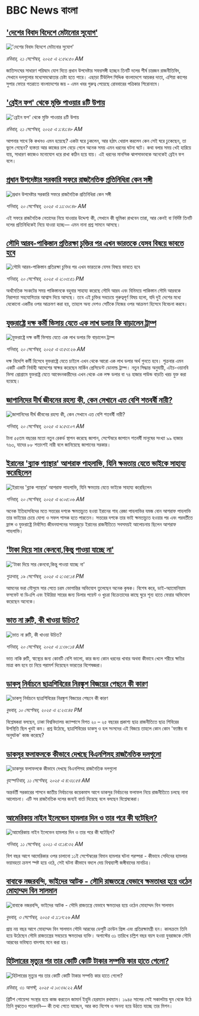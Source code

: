 # BBC News বাংলা## ['দেশের বিবাদ বিদেশে মেটানোর সুযোগ'](https://www.bbc.com/bengali/articles/cx2rrj2nzrro?at_medium=RSS&at_campaign=rss?at_campaign=githubrss)!['দেশের বিবাদ বিদেশে মেটানোর সুযোগ'](https://ichef.bbci.co.uk/ace/ws/240/cpsprodpb/88a0/live/0ff97150-9693-11f0-a67e-bd4558ab861b.jpg)_রবিবার, ২১ সেপ্টেম্বর, ২০২৫ এ ২:৫৯:৫০ AM_জাতিসংঘের সাধারণ পরিষদে যোগ দিতে প্রধান উপদেষ্টার সফরসঙ্গী হচ্ছেন তিনটি দলের শীর্ষ চারজন রাজনীতিবিদ, সেখানে দলগুলোর মধ্যেসমঝোতার চেষ্টা হতে পারে। এছাড়া টিউলিপ সিদ্দিক বাংলাদেশে আয়কর দাতা, এশিয়া কাপের সুপার ফোরে গতরাতে বাংলাদেশের জয় - এমন খবর গুরুত্ব পেয়েছে রোববারের পত্রিকার শিরোনামে।## ['ব্রেইন ফগ' থেকে মুক্তি পাওয়ার ৪টি উপায়  ](https://www.bbc.com/bengali/articles/c930l1wwyd1o?at_medium=RSS&at_campaign=rss?at_campaign=githubrss)!['ব্রেইন ফগ' থেকে মুক্তি পাওয়ার ৪টি উপায়  ](https://ichef.bbci.co.uk/ace/ws/240/cpsprodpb/b446/live/f9616c50-92db-11f0-b391-6936825093bd.jpg)_রবিবার, ২১ সেপ্টেম্বর, ২০২৫ এ ১:৪১:৪৮ AM_আপনার সাথে কি কখনও এমন হয়েছে? একটা ঘরে ঢুকলেন, আর হঠাৎ খেয়াল করলেন কেন সেই ঘরে ঢুকেছেন, তা ভুলে গেছেন? ব্যস্ততা আর কাজের চাপ বেড়ে গেলে অনেক সময় এমন ধরনের ঘটনা ঘটে। কথা বলার সময় খেই হারিয়ে যায়, সাধারণ কাজেও মনোযোগ ধরে রাখা কঠিন হয়ে যায়। এই ধরনের মানসিক ঝাপসাভাবকে অনেকেই ব্রেইন ফগ বলে।## [প্রধান উপদেষ্টার সরকারি সফরে রাজনৈতিক প্রতিনিধিরা কেন সঙ্গী](https://www.bbc.com/bengali/articles/cx2pxeml46ko?at_medium=RSS&at_campaign=rss?at_campaign=githubrss)![প্রধান উপদেষ্টার সরকারি সফরে রাজনৈতিক প্রতিনিধিরা কেন সঙ্গী](https://ichef.bbci.co.uk/ace/ws/240/cpsprodpb/15a5/live/01807300-960a-11f0-afe7-9301345a5d7c.jpg)_শনিবার, ২০ সেপ্টেম্বর, ২০২৫ এ ১১:৩০:৪৮ AM_এই সফরে রাজনৈতিক নেতাদের নিয়ে যাওয়ার উদ্দেশ্য কী, সেখানে কী ভূমিকা রাখবেন তারা, আর কেনই বা নির্দিষ্ট তিনটি দলের প্রতিনিধিকেই নিয়ে যাওয়া হচ্ছে–– এমন নানা প্রশ্ন সামনে আসছে।## [সৌদি আরব-পাকিস্তান প্রতিরক্ষা চুক্তির পর এখন ভারতকে যেসব বিষয়ে ভাবতে হবে](https://www.bbc.com/bengali/articles/c4g5zgrpx0go?at_medium=RSS&at_campaign=rss?at_campaign=githubrss)![সৌদি আরব-পাকিস্তান প্রতিরক্ষা চুক্তির পর এখন ভারতকে যেসব বিষয়ে ভাবতে হবে](https://ichef.bbci.co.uk/ace/ws/240/cpsprodpb/fdda/live/cbe95ac0-960b-11f0-84c8-99de564f0440.jpg)_শনিবার, ২০ সেপ্টেম্বর, ২০২৫ এ ২:০৩:৫১ PM_অর্থনৈতিক সংকটের সময় পাকিস্তানকে বহুবার সাহায্য করেছে সৌদি আরব এবং বিনিময়ে পাকিস্তান সৌদি আরবকে নিরাপত্তা সহযোগিতার আশ্বাস দিয়ে আসছে। তবে এই চুক্তির সবচেয়ে গুরুত্বপূর্ণ বিষয় হলো, যদি দুই দেশের মধ্যে যেকোনো একটির ওপর আক্রমণ করা হয়, তাহলে অন্য দেশও সেটিকে নিজের ওপর আক্রমণ হিসেবে বিবেচনা করবে।## [যুক্তরাষ্ট্রে দক্ষ কর্মী ভিসায় যেতে এক লাখ ডলার ফি বাড়ালেন ট্রাম্প](https://www.bbc.com/bengali/articles/cj3ylg6m2peo?at_medium=RSS&at_campaign=rss?at_campaign=githubrss)![যুক্তরাষ্ট্রে দক্ষ কর্মী ভিসায় যেতে এক লাখ ডলার ফি বাড়ালেন ট্রাম্প](https://ichef.bbci.co.uk/ace/ws/240/cpsprodpb/b17d/live/9cf3cb70-95ce-11f0-b13c-33b08d088e9d.jpg)_শনিবার, ২০ সেপ্টেম্বর, ২০২৫ এ ৩:৫৩:২৬ AM_দক্ষ বিদেশি কর্মী হিসেবে যুক্তরাষ্ট্রে যেতে  চাইলে এখন থেকে আরো এক লাখ ডলার অর্থ গুনতে হবে।  শুক্রবার এমন একটি একটি নির্বাহী আদেশের স্বাক্ষর করেছেন মার্কিন প্রেসিডেন্ট ডোনাল্ড ট্রাম্প। নতুন সিদ্ধান্ত অনুযায়ী, এইচ-ওয়ানবি ভিসা প্রোগ্রামে যুক্তরাষ্ট্র যেতে আবেদনকারীদের এখন থেকে এক লক্ষ ডলার বা ৭৪ হাজার পাউন্ড বাড়তি খরচ যুক্ত করা হয়েছে।## [জাপানিদের দীর্ঘ জীবনের রহস্য কী, কেন সেখানে এত বেশি শতবর্ষী নারী?](https://www.bbc.com/bengali/articles/c3dr1ezjpzno?at_medium=RSS&at_campaign=rss?at_campaign=githubrss)![জাপানিদের দীর্ঘ জীবনের রহস্য কী, কেন সেখানে এত বেশি শতবর্ষী নারী?](https://ichef.bbci.co.uk/ace/ws/240/cpsprodpb/87d4/live/9e149c90-9390-11f0-9cf6-cbf3e73ce2b9.jpg)_শনিবার, ২০ সেপ্টেম্বর, ২০২৫ এ ৯:৫৩:০৭ AM_টানা ৫৫তম বছরের মতো নতুন রেকর্ড স্থাপন করেছে জাপান, সেপ্টেম্বরে জাপানে শতবর্ষী মানুষের সংখ্যা ৯৯ হাজার ৭৬৩, যাদের ৮৮ শতাংশই নারী বলে জানিয়েছে জাপানের সরকার।## [ইরানের 'ব্ল্যাক প্যান্থার' আশরাফ পাহলাভি, যিনি ক্ষমতায় যেতে ভাইকে সাহায্য করেছিলেন](https://www.bbc.com/bengali/articles/cpvljmgw9v1o?at_medium=RSS&at_campaign=rss?at_campaign=githubrss)![ইরানের 'ব্ল্যাক প্যান্থার' আশরাফ পাহলাভি, যিনি ক্ষমতায় যেতে ভাইকে সাহায্য করেছিলেন](https://ichef.bbci.co.uk/ace/ws/240/cpsprodpb/2f22/live/2b55f410-95e8-11f0-9cf6-cbf3e73ce2b9.jpg)_শনিবার, ২০ সেপ্টেম্বর, ২০২৫ এ ৬:০৫:০৬ AM_অনেক ইতিহাসবিদের মতে সত্তরের দশকে ক্ষমতাচ্যুত হওয়া ইরানের শাহ রেজা পাহলাভির যমজ বোন আশরাফ পাহলাভি তার ভাইয়ের চেয়ে যোগ্য ও সফল শাসক হতে পারতেন। সত্তরের দশকে তার ভাই ক্ষমতাচ্যুত হওয়ার পর এবং পরবর্তীতে ফ্রান্স ও যুক্তরাষ্ট্রে নির্বাসিত জীবনযাপনের সময়জুড়ে ইরানের রাজনীতিতে সবসময়ই আলোচনায় ছিলেন আশরাফ পাহলাভি।## ['টাকা দিয়ে সার কেনবো,কিন্তু পাওয়া যাচ্ছে না'](https://www.bbc.com/bengali/articles/c5y8285pe4ro?at_medium=RSS&at_campaign=rss?at_campaign=githubrss)!['টাকা দিয়ে সার কেনবো,কিন্তু পাওয়া যাচ্ছে না'](https://ichef.bbci.co.uk/ace/ws/240/cpsprodpb/d0e3/live/9b8749f0-955c-11f0-a098-0b07dba81a20.jpg)_শুক্রবার, ১৯ সেপ্টেম্বর, ২০২৫ এ ২:৩৫:১৪ PM_আমনের ভরা মৌসুমে সার পেতে চরম ভোগান্তির অভিযোগ তুলেছেন অনেক কৃষক। বিশেষ করে, ডাই-অ্যামোনিয়াম ফসফেট বা ডিএপি এবং ইউরিয়া সারের জন্য ডিলার পয়েন্ট ও খুচরা বিক্রেতাদের কাছে ঘুরে শূন্য হাতে ফেরার অভিযোগ করেছেন অনেকে।## [ভাত না রুটি, কী খাওয়া উচিত?](https://www.bbc.com/bengali/articles/c3rv44354xqo?at_medium=RSS&at_campaign=rss?at_campaign=githubrss)![ভাত না রুটি, কী খাওয়া উচিত?](https://ichef.bbci.co.uk/ace/ws/240/cpsprodpb/fc87/live/756cc3f0-9550-11f0-b391-6936825093bd.jpg)_শনিবার, ২০ সেপ্টেম্বর, ২০২৫ এ ১:৩৮:১৪ AM_ভাত নাকি রুটি, স্বাস্থ্যের জন্য কোনটি বেশি ভালো, কার জন্য কোন ধরনের খাবার অথবা কীভাবে খেলে শরীরে ক্ষতির মাত্রা কম হবে তা নিয়ে পরামর্শ দিয়েছেন ভারতের বিশেষজ্ঞরা।## [ডাকসু নির্বাচনে ছাত্রশিবিরের নিরঙ্কুশ বিজয়ের পেছনে কী কারণ](https://www.bbc.com/bengali/articles/cvgvemy3dk2o?at_medium=RSS&at_campaign=rss?at_campaign=githubrss)![ডাকসু নির্বাচনে ছাত্রশিবিরের নিরঙ্কুশ বিজয়ের পেছনে কী কারণ](https://ichef.bbci.co.uk/ace/ws/240/cpsprodpb/33bf/live/0c9c2420-8e51-11f0-b199-41ee52afc86b.jpg)_বুধবার, ১০ সেপ্টেম্বর, ২০২৫ এ ২:২৩:৪৫ PM_বিশ্লেষকরা বলছেন, ঢাকা বিশ্ববিদ্যালয় ক্যাম্পাসে বিগত ২০ – ২৫ বছরের প্রকাশ্য ছাত্র রাজনীতিতে ছাত্র শিবিরের উপস্থিতি ছিল খুবই কম। প্রশ্ন উঠেছে, ছাত্রশিবিরের ডাকসু ও হল সংসদের এই বিজয়ে তাহলে কোন কোন 'ফ্যাক্টর বা অনুঘটক' কাজ করেছে?## [ডাকসুর ফলাফলকে কীভাবে দেখছে বিএনপিসহ রাজনৈতিক দলগুলো](https://www.bbc.com/bengali/articles/c3rvw8rq0dzo?at_medium=RSS&at_campaign=rss?at_campaign=githubrss)![ডাকসুর ফলাফলকে কীভাবে দেখছে বিএনপিসহ রাজনৈতিক দলগুলো](https://ichef.bbci.co.uk/ace/ws/240/cpsprodpb/a5ef/live/3e1521d0-8ec1-11f0-8f12-7303442ee564.jpg)_বৃহস্পতিবার, ১১ সেপ্টেম্বর, ২০২৫ এ ৪:৩১:৫৪ AM_অন্তর্বর্তী সরকারের শাসনে জাতীয় নির্বাচনের কয়েকমাস আগে ডাকসুর নির্বাচনের ফলাফল নিয়ে রাজনীতিতে চলছে নানা আলোচনা। এটি সব রাজনৈতিক দলের জন্যই বার্তা দিয়েছে বলে বলছেন বিশ্লেষকেরা।## [আমেরিকায় নাইন ইলেভেন হামলার দিন ও তার পরে কী ঘটেছিল?](https://www.bbc.com/bengali/news-58102468?at_medium=RSS&at_campaign=rss?at_campaign=githubrss)![আমেরিকায় নাইন ইলেভেন হামলার দিন ও তার পরে কী ঘটেছিল?](https://ichef.bbci.co.uk/ace/standard/240/cpsprodpb/2FDA/production/_119705221_twintowers.jpg)_শনিবার, ১১ সেপ্টেম্বর, ২০২১ এ ৩:১৪:৩২ AM_বিশ বছর আগে আমেরিকার ওপর চালানো ১১ই সেপ্টেম্বরের বিমান হামলার ঘটনা পরম্পরা - কীভাবে সেদিনের হামলার ভয়াবহতা ক্রমশ স্পষ্ট হয়ে ওঠে, সেই ঘটনা কীভাবে বদলে দেয় বিশ্বব্যাপী জঙ্গীবাদের মানচিত্র।## [বাবাকে নজরবন্দি, ভাইদের আটক - সৌদি রাজতন্ত্রে যেভাবে ক্ষমতাধর হয়ে ওঠেন মোহাম্মদ বিন সালমান](https://www.bbc.com/bengali/articles/c1mpmx9dvrgo?at_medium=RSS&at_campaign=rss?at_campaign=githubrss)![বাবাকে নজরবন্দি, ভাইদের আটক - সৌদি রাজতন্ত্রে যেভাবে ক্ষমতাধর হয়ে ওঠেন মোহাম্মদ বিন সালমান](https://ichef.bbci.co.uk/ace/ws/240/cpsprodpb/8900/live/9e7b92f0-87e3-11f0-84c8-99de564f0440.jpg)_বুধবার, ৩ সেপ্টেম্বর, ২০২৫ এ ১:১৭:২৬ AM_প্রায় নয় বছর আগে মোহাম্মদ বিন সালমান সৌদি আরবের ডেপুটি ক্রাউন প্রিন্স এবং প্রতিরক্ষামন্ত্রী হন। কালক্রমে তিনি হয়ে উঠেছেন সৌদি রাজতন্ত্রের সবচেয়ে ক্ষমতাধর ব্যক্তি। অগাস্টের ৩১ তারিখে চল্লিশ বছর বয়স হওয়া যুবরাজকে সৌদি আরবের ভবিষ্যত বাদশাহ মনে করা হয়।## [হিটলারের মৃত্যুর পর তার কোটি কোটি টাকার সম্পত্তি কার হাতে গেলো?](https://www.bbc.com/bengali/articles/c15lj45vwlwo?at_medium=RSS&at_campaign=rss?at_campaign=githubrss)![হিটলারের মৃত্যুর পর তার কোটি কোটি টাকার সম্পত্তি কার হাতে গেলো?](https://ichef.bbci.co.uk/ace/ws/240/cpsprodpb/af67/live/b78d09b0-84c6-11f0-84c8-99de564f0440.jpg)_রবিবার, ৩১ আগস্ট, ২০২৫ এ ১০:৩৯:২২ AM_ব্রিটিশ গোয়েন্দা সংস্থার হয়ে কাজ করতেন জামার্ন ইহুদি হেরম্যান রথম্যান। ১৯৪৫ সালের সেই সকালটায় ঘুম থেকে উঠে তিনি বুঝতেও পারেননি–– কী তথ্য পেতে যাচ্ছেন, আর কত বিশেষ ও অনন্য হয়ে উঠতে যাচ্ছে তার মিশন।